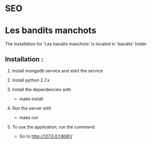 # SEO

Les bandits manchots
====================

The installation for 'Les bandits manchots' is located in 'bandits' folder

Installation :
------------
1) Install mongodb service and start the service

2) Install python 2.7.x

3) Install the dependencies with

    * make install

4) Run the server with

    * make run

5) To use the application, run the command:

    * Go to http://127.0.0.1:8081/


